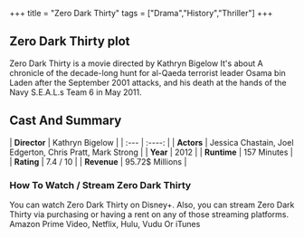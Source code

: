 +++
title = "Zero Dark Thirty"
tags = ["Drama","History","Thriller"]
+++
## Zero Dark Thirty plot
Zero Dark Thirty is a movie directed by Kathryn Bigelow It's about A chronicle of the decade-long hunt for al-Qaeda terrorist leader Osama bin Laden after the September 2001 attacks, and his death at the hands of the Navy S.E.A.L.s Team 6 in May 2011.
## Cast And Summary
| **Director**      | Kathryn Bigelow |
    | :---        |    :----:   |
    |  **Actors** | Jessica Chastain, Joel Edgerton, Chris Pratt, Mark Strong |
    | **Year**   | 2012    |
    |  **Runtime** | 157 Minutes |
    |  **Rating** | 7.4 / 10 | 
    |  **Revenue** | 95.72$ Millions |
### How To Watch / Stream Zero Dark Thirty
You can watch Zero Dark Thirty on Disney+.
Also, you can stream Zero Dark Thirty via purchasing or having a rent on any of those streaming platforms.
Amazon Prime Video, Netflix, Hulu, Vudu Or iTunes
